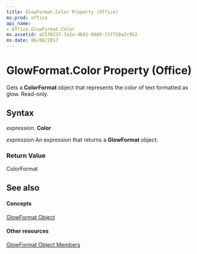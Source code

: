 ```yaml
---
title: GlowFormat.Color Property (Office)
ms.prod: office
api_name:
- Office.GlowFormat.Color
ms.assetid: a25f8237-7a2a-db91-0989-737720a2c052
ms.date: 06/08/2017
---
```



# GlowFormat.Color Property (Office)

Gets a **ColorFormat** object that represents the color of text formatted as glow. Read-only.


## Syntax

 _expression_. **Color**

 _expression_ An expression that returns a **GlowFormat** object.


### Return Value

ColorFormat


## See also


#### Concepts


[GlowFormat Object](glowformat-object-office.md)
#### Other resources


[GlowFormat Object Members](glowformat-members-office.md)

